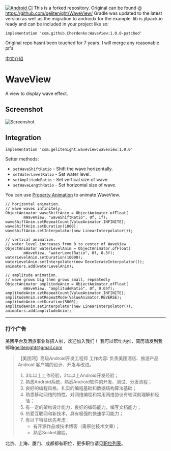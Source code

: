 [![Android CI](https://github.com/Cherdenko/WaveView/actions/workflows/android.yml/badge.svg)](https://github.com/Cherdenko/WaveView/actions/workflows/android.yml)
This is a forked repository. Original can be found @ https://github.com/gelitenight/WaveView/
Gradle was updated to the latest version as well as the migration to androidx for the example.
lib is jitpack.io ready and can be included in your project like so:
```
implementation 'com.github.Cherdenko:WaveView:1.0.0-patched'
```
Original repo hasnt been touched for 7 years. I will merge any reasonable pr's


[中文介绍](https://www.jianshu.com/p/e711e22e053e)

# WaveView
A view to display wave effect.

## Screenshot
![Screenshot](screenshot.gif)

## Integration
```
implementation 'com.gelitenight.waveview:waveview:1.0.0'
```

Setter methods:
 * `setWaveShiftRatio` - Shift the wave horizontally.
 * `setWaterLevelRatio` - Set water level.
 * `setAmplitudeRatio`  - Set vertical size of wave.
 * `setWaveLengthRatio` - Set horizontal size of wave.

You can use [Property Animation](https://developer.android.com/guide/topics/graphics/prop-animation.html) to animate WaveView.
```
// horizontal animation.
// wave waves infinitely.
ObjectAnimator waveShiftAnim = ObjectAnimator.ofFloat(
        mWaveView, "waveShiftRatio", 0f, 1f);
waveShiftAnim.setRepeatCount(ValueAnimator.INFINITE);
waveShiftAnim.setDuration(1000);
waveShiftAnim.setInterpolator(new LinearInterpolator());

// vertical animation.
// water level increases from 0 to center of WaveView
ObjectAnimator waterLevelAnim = ObjectAnimator.ofFloat(
        mWaveView, "waterLevelRatio", 0f, 0.5f);
waterLevelAnim.setDuration(10000);
waterLevelAnim.setInterpolator(new DecelerateInterpolator());
animators.add(waterLevelAnim);

// amplitude animation.
// wave grows big then grows small, repeatedly
ObjectAnimator amplitudeAnim = ObjectAnimator.ofFloat(
        mWaveView, "amplitudeRatio", 0f, 0.05f);
amplitudeAnim.setRepeatCount(ValueAnimator.INFINITE);
amplitudeAnim.setRepeatMode(ValueAnimator.REVERSE);
amplitudeAnim.setDuration(5000);
amplitudeAnim.setInterpolator(new LinearInterpolator());
animators.add(amplitudeAnim);
```

---

### 打个广告
美团平台及酒旅事业群招人啦，欢迎加入我们！
我可以帮忙内推，简历请发到我邮箱<gelitenight@gmail.com>
>【美团网】高级Android开发工程师
> 工作内容: 负责美团酒店、旅游产品 Android 客户端的设计、开发与改进。
> 1. 3年以上工作经验，2年以上Android开发经验；
> 2. 熟悉Android系统，熟悉Android软件的开发、测试、分发流程；
> 3. 良好的编程风格，扎实的编程基础和数据结构算法基础；
> 4. 熟悉移动网络的特性，对网络编程和常用网络协议有较深刻理解和经验；
> 5. 有一定的架构设计能力，良好的编码能力，编写文档能力；
> 6. 热爱互联网和新技术，具有极强的快速学习能力；
> 7. 有以下特征优先考虑：
>     * 有开源作品或技术博客（需原创技术文章）；
>     * 熟悉Socket编程。

北京、上海、厦门、成都都有职位，更多职位请见[职位列表](https://job.meituan.com/job-list?city=001001&department=5&jobFamily=26&pageNo=1)。
